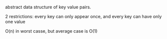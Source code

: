 abstract data structure of key value pairs.

2 restrictions: every key can only appear once, and every key can have only one value

O(n) in worst casse, but average case is O(1)